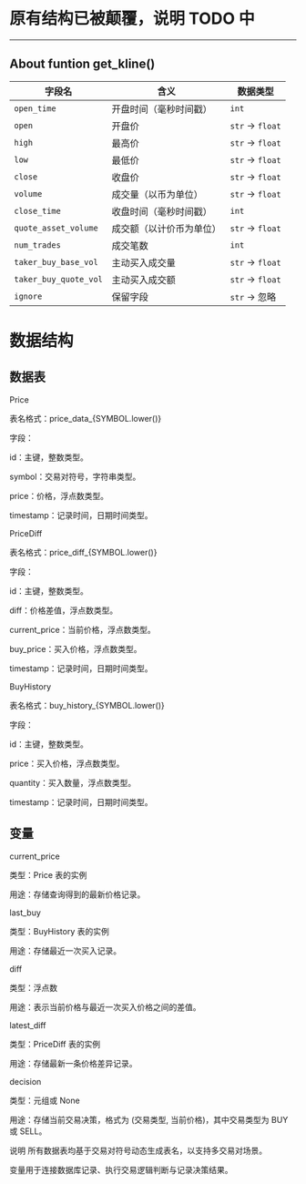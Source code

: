 # 原有结构已被颠覆，说明 TODO 中
***
## About funtion get_kline()
| 字段名                   | 含义           | 数据类型            |
| --------------------- | ------------ | --------------- |
| `open_time`           | 开盘时间（毫秒时间戳）  | `int`           |
| `open`                | 开盘价          | `str` → `float` |
| `high`                | 最高价          | `str` → `float` |
| `low`                 | 最低价          | `str` → `float` |
| `close`               | 收盘价          | `str` → `float` |
| `volume`              | 成交量（以币为单位）   | `str` → `float` |
| `close_time`          | 收盘时间（毫秒时间戳）  | `int`           |
| `quote_asset_volume`  | 成交额（以计价币为单位） | `str` → `float` |
| `num_trades`          | 成交笔数         | `int`           |
| `taker_buy_base_vol`  | 主动买入成交量      | `str` → `float` |
| `taker_buy_quote_vol` | 主动买入成交额      | `str` → `float` |
| `ignore`              | 保留字段         | `str` → 忽略      |


# 数据结构
## 数据表
Price

表名格式：price_data_{SYMBOL.lower()}

字段：

id：主键，整数类型。

symbol：交易对符号，字符串类型。

price：价格，浮点数类型。

timestamp：记录时间，日期时间类型。

PriceDiff

表名格式：price_diff_{SYMBOL.lower()}

字段：

id：主键，整数类型。

diff：价格差值，浮点数类型。

current_price：当前价格，浮点数类型。

buy_price：买入价格，浮点数类型。

timestamp：记录时间，日期时间类型。

BuyHistory

表名格式：buy_history_{SYMBOL.lower()}

字段：

id：主键，整数类型。

price：买入价格，浮点数类型。

quantity：买入数量，浮点数类型。

timestamp：记录时间，日期时间类型。

## 变量
current_price

类型：Price 表的实例

用途：存储查询得到的最新价格记录。

last_buy

类型：BuyHistory 表的实例

用途：存储最近一次买入记录。

diff

类型：浮点数

用途：表示当前价格与最近一次买入价格之间的差值。

latest_diff

类型：PriceDiff 表的实例

用途：存储最新一条价格差异记录。

decision

类型：元组或 None

用途：存储当前交易决策，格式为 (交易类型, 当前价格)，其中交易类型为 BUY 或 SELL。

说明
所有数据表均基于交易对符号动态生成表名，以支持多交易对场景。

变量用于连接数据库记录、执行交易逻辑判断与记录决策结果。

